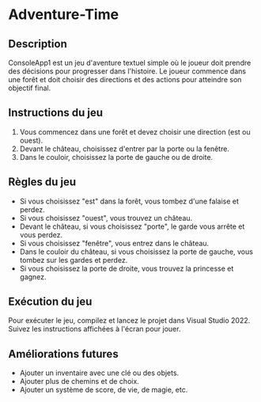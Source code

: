 # Adventure-Time

## Description

ConsoleApp1 est un jeu d'aventure textuel simple où le joueur doit prendre des décisions pour progresser dans l'histoire. Le joueur commence dans une forêt et doit choisir des directions et des actions pour atteindre son objectif final.

## Instructions du jeu

1. Vous commencez dans une forêt et devez choisir une direction (est ou ouest).
2. Devant le château, choisissez d'entrer par la porte ou la fenêtre.
3. Dans le couloir, choisissez la porte de gauche ou de droite.

## Règles du jeu

- Si vous choisissez "est" dans la forêt, vous tombez d'une falaise et perdez.
- Si vous choisissez "ouest", vous trouvez un château.
- Devant le château, si vous choisissez "porte", le garde vous arrête et vous perdez.
- Si vous choisissez "fenêtre", vous entrez dans le château.
- Dans le couloir du château, si vous choisissez la porte de gauche, vous tombez sur les gardes et perdez.
- Si vous choisissez la porte de droite, vous trouvez la princesse et gagnez.

## Exécution du jeu

Pour exécuter le jeu, compilez et lancez le projet dans Visual Studio 2022. Suivez les instructions affichées à l'écran pour jouer.

## Améliorations futures

- Ajouter un inventaire avec une clé ou des objets.
- Ajouter plus de chemins et de choix.
- Ajouter un système de score, de vie, de magie, etc.


